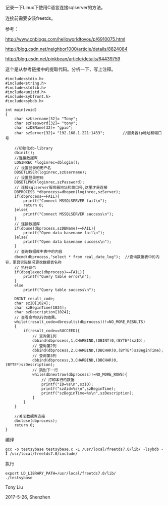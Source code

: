记录一下Linux下使用C语言连接sqlserver的方法。

连接前需要安装freetds。

参考：

http://www.cnblogs.com/helloworldtoyou/p/6910075.html

http://blog.csdn.net/neighbor1000/article/details/8824084

http://blog.csdn.net/pinkbean/article/details/64439759

这个是从参考链接中的提取代码。分析一下，写上注释。

```
#include<stdio.h>  
#include<string.h>  
#include<stdlib.h>  
#include<unistd.h>  
#include<sybfront.h>  
#include<sybdb.h>  

int main(void)  
{    
    char szUsername[32]= "Tony";  
    char szPassword[32]= "tony";  
    char szDBName[32]= "gpio";  
    char szServer[32]= "192.168.1.221:1433";        //服务器ip地址和端口号  
  
    //初始化db-library  
    dbinit();  
    //连接数据库  
    LOGINREC *loginrec=dblogin();  
	// 设置登录的用户名
    DBSETLUSER(loginrec,szUsername);  
	// 设置登录密码
    DBSETLPWD(loginrec,szPassword);  
	// 连接sqlserver服务器地址和端口号,这里才是连接
    DBPROCESS *dbprocess=dbopen(loginrec,szServer);  
    if(dbprocess==FAIL){  
        printf("Connect MSSQLSERVER fail\n");  
        return 0;  
    }else{  
        printf("Connect MSSQLSERVER success\n");  
    }  
	// 连接数据库
    if(dbuse(dbprocess,szDBName)==FAIL){  
        printf("Open data basename fail\n");  
    }else{  
        printf("Open data basename success\n");  
    }  
    // 查询数据库中表中的内容
    dbcmd(dbprocess,"select * from real_date_log");  //查询数据表中的内容，更具实际情况更改数据表名称  
	// 执行命令
    if(dbsqlexec(dbprocess)==FAIL){  
        printf("Query table error\n");  
    }  
    else   
        printf("Query table success\n");  
  
    DBINT result_code;  
    char szID[1024];  
    char szBeginTime[1024];  
    char szDescription[1024];  
	// 查看命令执行的结果。
    while((result_code=dbresults(dbprocess))!=NO_MORE_RESULTS)  
    {  
        if(result_code==SUCCEED){  
			// 查询第1列
            dbbind(dbprocess,1,CHARBIND,(DBINT)0,(BYTE*)szID);  
			// 查询第2列
            dbbind(dbprocess,2,CHARBIND,(DBCHAR)0,(BYTE*)szBeginTime);  
			// 查询第3列
            dbbind(dbprocess,3,CHARBIND,(DBCHAR)0,(BYTE*)szDescription);  
			// 跳到下一行
            while(dbnextrow(dbprocess)!=NO_MORE_ROWS){  
				// 打印本行的数据
                printf("ID=%s\n",szID);  
                printf("szAid=%s\n",szBeginTime);  
                printf("szBeginTime=%s\n",szDescription);  
            }  
        }  
    }  
  
    //关闭数据库连接  
    dbclose(dbprocess);  
    return 0;  
}
```
编译

`gcc -o testsybase testsybase.c -L /usr/local/freetds7.0/lib/ -lsybdb -I /usr/local/freetds7.0/include/`  

执行
```
export LD_LIBRARY_PATH=/usr/local/freetds7.0/lib/  
./testsybase 
```

Tony Liu

2017-5-26, Shenzhen